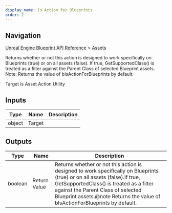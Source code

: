 ```yaml
---
display_name: Is Action for Blueprints
order: 2
---
```

## Navigation

[Unreal Engine Blueprint API Reference](https://dev.epicgames.com/documentation/en-us/unreal-engine/BlueprintAPI) > [Assets](https://dev.epicgames.com/documentation/en-us/unreal-engine/BlueprintAPI/Assets)

Returns whether or not this action is designed to work specifically on Blueprints (true) or on all assets (false).
If true, GetSupportedClass() is treated as a filter against the Parent Class of selected Blueprint assets.
Note: Returns the value of bIsActionForBlueprints by default.

Target is Asset Action Utility

## Inputs

| Type | Name | Description |
| --- | --- | --- |
| object | Target |  |

## Outputs

| Type | Name | Description |
| --- | --- | --- |
| boolean | Return Value | Returns whether or not this action is designed to work specifically on Blueprints (true) or on all assets (false).If true, GetSupportedClass() is treated as a filter against the Parent Class of selected Blueprint assets.@note Returns the value of bIsActionForBlueprints by default. |
